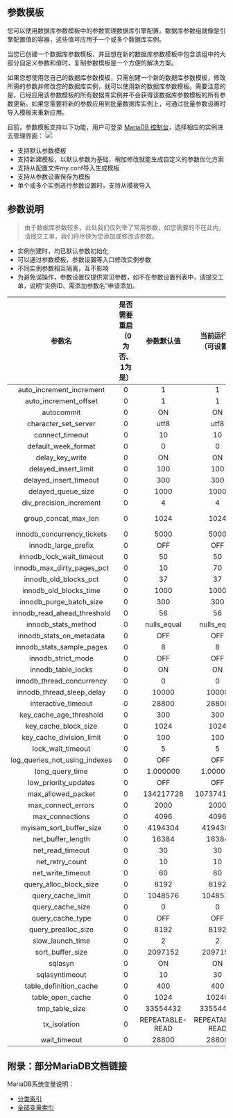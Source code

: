## 参数模板
您可以使用数据库参数模板中的参数管理数据库引擎配置。数据库参数组就像是引擎配置值的容器，这些值可应用于一个或多个数据库实例。
  
当您已创建一个数据库参数模板，并且想在新的数据库参数模板中包含该组中的大部分自定义参数和值时，复制参数模板是一个方便的解决方案。

如果您想使用您自己的数据库参数模板，只需创建一个新的数据库参数模板，修改所需的参数并修改您的数据库实例，就可以使用新的数据库参数模板。需要注意的是，已经应用该参数模板的所有数据库实例并不会获得该数据库参数模板的所有参数更新。如果您需要将新的参数应用到批量数据库实例上，可通过批量参数设置时导入模板来重新应用。

目前，参数模板支持以下功能，用户可登录 [MariaDB 控制台](https://console.cloud.tencent.com/tdsql)，选择相应的实例进去管理界面：
![](https://main.qcloudimg.com/raw/cc1b736f60f1af40c1f322ded16fa59e.png)
- 支持默认参数模板
- 支持新建模板，以默认参数为基础，稍加修改就能生成自定义的参数优化方案
- 支持从配置文件my.conf导入生成模板
- 支持从参数设置保存为模板
- 单个或多个实例进行参数设置时，支持从模板导入

## 参数说明
> 由于数据库参数较多，此处我们仅列举了常用参数，如您需要的不在此内，请提交工单，我们将尽快为您添加或修改该参数。

- 实例创建时，均已默认参数初始化
- 可以通过参数模板，参数设置等入口修改实例参数
- 不同实例参数相互隔离，互不影响
- 为避免误操作，参数设置仅提供常见参数，如不在参数设置列表中，请提交工单，说明“实例ID、需添加参数名”申请添加。


|参数名|是否需要重启（0为否、1为是）|参数默认值|当前运行值（可设置）|可修改参数值|
|:--:|:--:|:--:|:--:|:--:|
|auto_increment_increment|0|1|1|[1-65535]|
|auto_increment_offset|0|1|1|[1-65535]|
|autocommit|0|ON|ON|[ON|OFF]|
|character_set_server|0|utf8|utf8|[utf8|latin1|gbk|utf8mb4]|
|connect_timeout|0|10|10|[1-3600]|
|default_week_format|0|0|0|[0-7]|
|delay_key_write|0|ON|ON|[ON|OFF|ALL]|
|delayed_insert_limit|0|100|100|[1-4294967295]|
|delayed_insert_timeout|0|300|300|[1-3600]|
|delayed_queue_size|0|1000|1000|[1-4294967295]|
|div_precision_increment|0|4|4|[0-30]|
|group_concat_max_len|0|1024|1024|[4-18446744073709547520]|
|innodb_concurrency_tickets|0|5000|5000|[100-10000]|
|innodb_large_prefix|0|OFF|OFF|[OFF|ON]|
|innodb_lock_wait_timeout|0|50|50|[1-1073741824]|
|innodb_max_dirty_pages_pct|0|10|70|[10-90]|
|innodb_old_blocks_pct|0|37|37|[5-95]|
|innodb_old_blocks_time|0|1000|1000|[0-1000]|
|innodb_purge_batch_size|0|300|300|[1-1024]|
|innodb_read_ahead_threshold|0|56|56|[0-64]|
|innodb_stats_method|0|nulls_equal|nulls_equal|[nulls_equal|nulls_unequal|nulls_ignored]|
|innodb_stats_on_metadata|0|OFF|OFF|[ON|OFF]|
|innodb_stats_sample_pages|0|8|8|[1-4294967296]|
|innodb_strict_mode|0|OFF|OFF|[ON|OFF]|
|innodb_table_locks|0|ON|ON|[ON|OFF]|
|innodb_thread_concurrency|0|0|0|[0-128]|
|innodb_thread_sleep_delay|0|10000|10000|[1-3600000]|
|interactive_timeout|0|28800|28800|[10-86400]|
|key_cache_age_threshold|0|300|300|[100-4294967295]|
|key_cache_block_size|0|1024|1024|[512-16384]|
|key_cache_division_limit|0|100|100|[1-100]|
|lock_wait_timeout|0|5|5|[1-31536000]|
|log_queries_not_using_indexes|0|OFF|OFF|[ON|OFF]|
|long_query_time|0|1.000000|1.000000|[0.5-10]|
|low_priority_updates|0|OFF|OFF|[OFF|ON]|
|max_allowed_packet|0|134217728|1073741824|[16384-1073741824]|
|max_connect_errors|0|2000|2000|[1-4096]|
|max_connections|0|4096|4096|[1-32768]|
|myisam_sort_buffer_size|0|4194304|4194304|[262144-16777216]|
|net_buffer_length|0|16384|16384|[4096|8192|16384|32768|65536|1048576]|
|net_read_timeout|0|30|30|[1-3153600]|
|net_retry_count|0|10|10|[1-4294967295]|
|net_write_timeout|0|60|60|[1-3153600]|
|query_alloc_block_size|0|8192|8192|[1024-16384]|
|query_cache_limit|0|1048576|1048576|[1-1048576]|
|query_cache_size|0|0|0|[0-104857600]|
|query_cache_type|0|OFF|OFF|[OFF|ON|DEMAND]|
|query_prealloc_size|0|8192|8192|[8192-1048576]|
|slow_launch_time|0|2|2|[1-1024]|
|sort_buffer_size|0|2097152|2097152|[32768-1073741824]|
|sqlasyn|0|ON|ON|[ON|OFF]|
|sqlasyntimeout|0|10|30|[10-100]|
|table_definition_cache|0|400|400|[400-2048]|
|table_open_cache|0|1024|10240|[400-524288]|
|tmp_table_size|0|33554432|33554432|[262144-67108864]|
|tx_isolation|0|REPEATABLE-READ|REPEATABLE-READ|[REPEATABLE-READ|SERIALIZABLE|READ-COMMITTED|READ-UNCOMMITTED]|
|wait_timeout|0|28800|28800|[60-259200]|


## 附录：部分MariaDB文档链接
MariaDB系统变量说明：
- [分类索引](https://mariadb.com/kb/en/mariadb/system-variables)
- [全部变量索引](https://mariadb.com/kb/en/mariadb/full-list-of-mariadb-options-system-and-status-variables)

